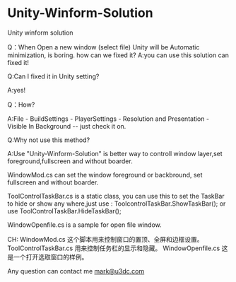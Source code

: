 # Unity-Winform-Solution
Unity winform solution

Q：When Open a new window (select file) Unity will be Automatic minimization, is boring. how can we fixed it?
A:you can use this solution can fixed it!

Q:Can I fixed it in Unity setting?

A:yes! 

Q：How?

A:File - BuildSettings - PlayerSettings - Resolution and Presentation - Visible In Background -- just check it on.

Q:Why not use this method?

A:Use "Unity-Winform-Solution" is better way to controll window layer,set foreground,fullscreen and without boarder.

WindowMod.cs can set the window foreground or backbround, set fullscreen and without boarder.

ToolControlTaskBar.cs is a static class, you can use this to set the TaskBar to hide or show any where,just use : ToolcontrolTaskBar.ShowTaskBar(); or use ToolControlTaskBar.HideTaskBar();

WindowOpenfile.cs is a sample for open file window.


CH:
WindowMod.cs 这个脚本用来控制窗口的置顶、全屏和边框设置。
ToolControlTaskBar.cs 用来控制任务栏的显示和隐藏。
WindowOpenfile.cs 这是一个打开选取窗口的样例。


Any question can contact me mark@u3dc.com


